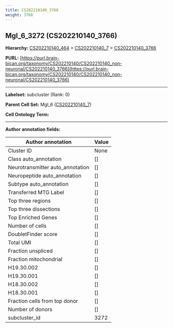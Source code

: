 ```yaml
---
title: CS202210140_3766
weight: 3766
---
```

## Mgl_6_3272 (CS202210140_3766)
<b>Hierarchy: </b>
[CS202210140_464](../CS202210140_464) >
[CS202210140_7](../CS202210140_7) >
[CS202210140_3766](../CS202210140_3766)

**PURL:** [https://purl.brain-bican.org/taxonomy/CS202210140/CS202210140_non-neuronal/CS202210140_3766](https://purl.brain-bican.org/taxonomy/CS202210140/CS202210140_non-neuronal/CS202210140_3766)

---


**Labelset:** subcluster (Rank: 0)

**Parent Cell Set:** Mgl_6 ([CS202210140_7](../CS202210140_7))



**Cell Ontology Term:** 

[MARKER GENES.]: #


---

[TRANSFERRED ANNOTATIONS.]: #


[AUTHOR ANNOTATION FIELDS.]: #


**Author annotation fields:**

| Author annotation | Value |
|-------------------|-------|
|Cluster ID|None|
|Class auto_annotation|[]|
|Neurotransmitter auto_annotation|[]|
|Neuropeptide auto_annotation|[]|
|Subtype auto_annotation|[]|
|Transferred MTG Label|[]|
|Top three regions|[]|
|Top three dissections|[]|
|Top Enriched Genes|[]|
|Number of cells|[]|
|DoubletFinder score|[]|
|Total UMI|[]|
|Fraction unspliced|[]|
|Fraction mitochondrial|[]|
|H19.30.002|[]|
|H19.30.001|[]|
|H18.30.002|[]|
|H18.30.001|[]|
|Fraction cells from top donor|[]|
|Number of donors|[]|
|subcluster_id|3272|
